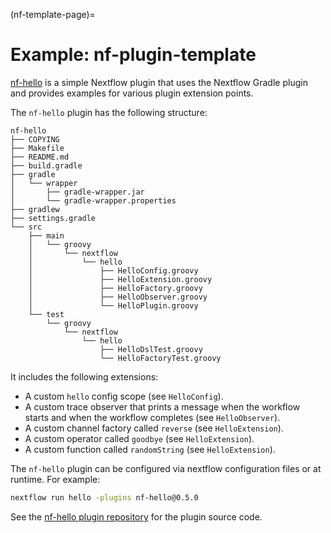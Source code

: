 (nf-template-page)=

# Example: nf-plugin-template

[nf-hello](https://github.com/nextflow-io/nf-hello) is a simple Nextflow plugin that uses the Nextflow Gradle plugin and provides examples for various plugin extension points.

The `nf-hello` plugin has the following structure:

```
nf-hello
├── COPYING
├── Makefile
├── README.md
├── build.gradle
├── gradle
│   └── wrapper
│       ├── gradle-wrapper.jar
│       └── gradle-wrapper.properties
├── gradlew
├── settings.gradle
└── src
    ├── main
    │   └── groovy
    │       └── nextflow
    │           └── hello
    │               ├── HelloConfig.groovy
    │               ├── HelloExtension.groovy
    │               ├── HelloFactory.groovy
    │               ├── HelloObserver.groovy
    │               └── HelloPlugin.groovy
    └── test
        └── groovy
            └── nextflow
                └── hello
                    ├── HelloDslTest.groovy
                    └── HelloFactoryTest.groovy
```

It includes the following extensions:

- A custom `hello` config scope (see `HelloConfig`).
- A custom trace observer that prints a message when the workflow starts and when the workflow completes (see `HelloObserver`).
- A custom channel factory called `reverse` (see `HelloExtension`).
- A custom operator called `goodbye` (see `HelloExtension`).
- A custom function called `randomString` (see `HelloExtension`).

The `nf-hello` plugin can be configured via nextflow configuration files or at runtime. For example:

```bash
nextflow run hello -plugins nf-hello@0.5.0
```

See the [nf-hello plugin repository](https://github.com/nextflow-io/nf-hello) for the plugin source code.
